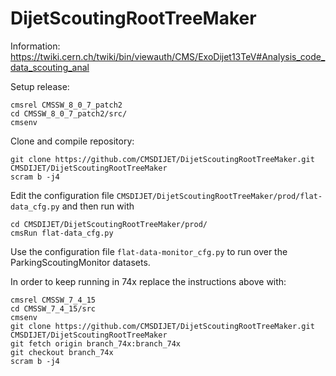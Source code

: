 DijetScoutingRootTreeMaker
==========================

Information: https://twiki.cern.ch/twiki/bin/viewauth/CMS/ExoDijet13TeV#Analysis_code_data_scouting_anal

Setup release:

```
cmsrel CMSSW_8_0_7_patch2
cd CMSSW_8_0_7_patch2/src/
cmsenv
```

Clone and compile repository:

```
git clone https://github.com/CMSDIJET/DijetScoutingRootTreeMaker.git CMSDIJET/DijetScoutingRootTreeMaker
scram b -j4
```

Edit the configuration file `CMSDIJET/DijetScoutingRootTreeMaker/prod/flat-data_cfg.py` and then run with

```
cd CMSDIJET/DijetScoutingRootTreeMaker/prod/
cmsRun flat-data_cfg.py
```

Use the configuration file `flat-data-monitor_cfg.py` to run over the ParkingScoutingMonitor datasets.




In order to keep running in 74x replace the instructions above with:

```
cmsrel CMSSW_7_4_15
cd CMSSW_7_4_15/src
cmsenv
git clone https://github.com/CMSDIJET/DijetScoutingRootTreeMaker.git CMSDIJET/DijetScoutingRootTreeMaker
git fetch origin branch_74x:branch_74x
git checkout branch_74x
scram b -j4
```
